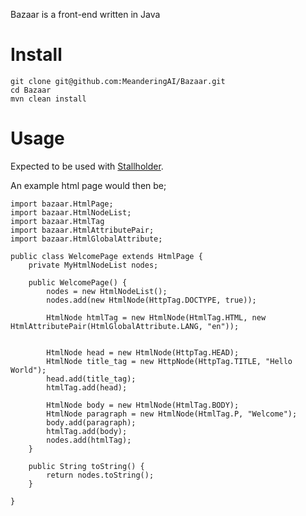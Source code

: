 Bazaar is a front-end written in Java

# Install

```
git clone git@github.com:MeanderingAI/Bazaar.git
cd Bazaar
mvn clean install
```

# Usage

Expected to be used with [Stallholder](https://github.com/MeanderingAI/Stallholder).

An example html page would then be;
```
import bazaar.HtmlPage;
import bazaar.HtmlNodeList;
import bazaar.HtmlTag
import bazaar.HtmlAttributePair;
import bazaar.HtmlGlobalAttribute;

public class WelcomePage extends HtmlPage {
    private MyHtmlNodeList nodes;

    public WelcomePage() {
        nodes = new HtmlNodeList();
        nodes.add(new HtmlNode(HttpTag.DOCTYPE, true));

        HtmlNode htmlTag = new HtmlNode(HtmlTag.HTML, new HtmlAttributePair(HtmlGlobalAttribute.LANG, "en"));


        HtmlNode head = new HtmlNode(HttpTag.HEAD);
        HtmlNode title_tag = new HttpNode(HttpTag.TITLE, "Hello World");
        head.add(title_tag);
        htmlTag.add(head);

        HtmlNode body = new HtmlNode(HtmlTag.BODY);
        HtmlNode paragraph = new HtmlNode(HtmlTag.P, "Welcome");
        body.add(paragraph);
        htmlTag.add(body);
        nodes.add(htmlTag);
    }

    public String toString() {
        return nodes.toString();
    }
    
}
```
